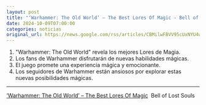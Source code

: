 ```yaml
---
layout: post
title: "‘Warhammer: The Old World’ – The Best Lores Of Magic - Bell of Lost Souls"
date: 2024-10-09T07:00:00
categories: noticias
original_url: https://news.google.com/rss/articles/CBMilwFBVV95cUxNYU4waW9ReTI5T2VGM2hSdTBaam5BVmFSY0ViajVWc29Mc3IycWhSVWlGY1o2WFlhYVFjdXZqWE8wUTBUcnJrUmtOYVRsZldXYWFyT2ZIeWk5TlhaUHk2TFNuMURhdjFmRmNQOVFsOHIyZFVrRENTejBjenlpb2lmakNpUExMNTg4VGxhYTFpeHpiMVE3clRR?oc=5
---
```



1. "Warhammer: The Old World" revela los mejores Lores de Magia.
2. Los fans de Warhammer disfrutarán de nuevas habilidades mágicas.
3. El juego promete una experiencia mágica y emocionante.
4. Los seguidores de Warhammer están ansiosos por explorar estas nuevas posibilidades mágicas.


---


[‘Warhammer: The Old World’ – The Best Lores Of Magic](https://news.google.com/rss/articles/CBMilwFBVV95cUxNYU4waW9ReTI5T2VGM2hSdTBaam5BVmFSY0ViajVWc29Mc3IycWhSVWlGY1o2WFlhYVFjdXZqWE8wUTBUcnJrUmtOYVRsZldXYWFyT2ZIeWk5TlhaUHk2TFNuMURhdjFmRmNQOVFsOHIyZFVrRENTejBjenlpb2lmakNpUExMNTg4VGxhYTFpeHpiMVE3clRR?oc=5)  Bell of Lost Souls